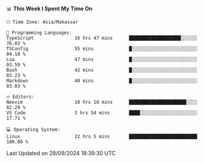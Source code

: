 <!--START_SECTION:waka-->
📊 **This Week I Spent My Time On** 

```text
🕑︎ Time Zone: Asia/Makassar

💬 Programming Languages: 
TypeScript               16 hrs 47 mins      ███████████████████░░░░░░   76.03 % 
TSConfig                 55 mins             █░░░░░░░░░░░░░░░░░░░░░░░░   04.18 % 
Lua                      47 mins             █░░░░░░░░░░░░░░░░░░░░░░░░   03.59 % 
Bash                     42 mins             █░░░░░░░░░░░░░░░░░░░░░░░░   03.23 % 
Markdown                 40 mins             █░░░░░░░░░░░░░░░░░░░░░░░░   03.03 % 

🔥 Editors: 
Neovim                   18 hrs 10 mins      █████████████████████░░░░   82.29 % 
VS Code                  3 hrs 54 mins       ████░░░░░░░░░░░░░░░░░░░░░   17.71 % 

💻 Operating System: 
Linux                    22 hrs 5 mins       █████████████████████████   100.00 % 
```


 Last Updated on 29/09/2024 18:39:30 UTC
<!--END_SECTION:waka-->

